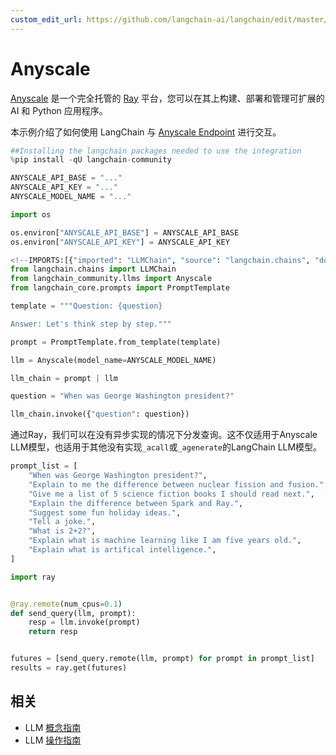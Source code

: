 ```yaml
---
custom_edit_url: https://github.com/langchain-ai/langchain/edit/master/docs/docs/integrations/llms/anyscale.ipynb
---
```

# Anyscale

[Anyscale](https://www.anyscale.com/) 是一个完全托管的 [Ray](https://www.ray.io/) 平台，您可以在其上构建、部署和管理可扩展的 AI 和 Python 应用程序。

本示例介绍了如何使用 LangChain 与 [Anyscale Endpoint](https://app.endpoints.anyscale.com/) 进行交互。


```python
##Installing the langchain packages needed to use the integration
%pip install -qU langchain-community
```


```python
ANYSCALE_API_BASE = "..."
ANYSCALE_API_KEY = "..."
ANYSCALE_MODEL_NAME = "..."
```


```python
import os

os.environ["ANYSCALE_API_BASE"] = ANYSCALE_API_BASE
os.environ["ANYSCALE_API_KEY"] = ANYSCALE_API_KEY
```


```python
<!--IMPORTS:[{"imported": "LLMChain", "source": "langchain.chains", "docs": "https://python.langchain.com/api_reference/langchain/chains/langchain.chains.llm.LLMChain.html", "title": "Anyscale"}, {"imported": "Anyscale", "source": "langchain_community.llms", "docs": "https://python.langchain.com/api_reference/community/llms/langchain_community.llms.anyscale.Anyscale.html", "title": "Anyscale"}, {"imported": "PromptTemplate", "source": "langchain_core.prompts", "docs": "https://python.langchain.com/api_reference/core/prompts/langchain_core.prompts.prompt.PromptTemplate.html", "title": "Anyscale"}]-->
from langchain.chains import LLMChain
from langchain_community.llms import Anyscale
from langchain_core.prompts import PromptTemplate
```


```python
template = """Question: {question}

Answer: Let's think step by step."""

prompt = PromptTemplate.from_template(template)
```


```python
llm = Anyscale(model_name=ANYSCALE_MODEL_NAME)
```


```python
llm_chain = prompt | llm
```


```python
question = "When was George Washington president?"

llm_chain.invoke({"question": question})
```

通过Ray，我们可以在没有异步实现的情况下分发查询。这不仅适用于Anyscale LLM模型，也适用于其他没有实现`_acall`或`_agenerate`的LangChain LLM模型。


```python
prompt_list = [
    "When was George Washington president?",
    "Explain to me the difference between nuclear fission and fusion.",
    "Give me a list of 5 science fiction books I should read next.",
    "Explain the difference between Spark and Ray.",
    "Suggest some fun holiday ideas.",
    "Tell a joke.",
    "What is 2+2?",
    "Explain what is machine learning like I am five years old.",
    "Explain what is artifical intelligence.",
]
```


```python
import ray


@ray.remote(num_cpus=0.1)
def send_query(llm, prompt):
    resp = llm.invoke(prompt)
    return resp


futures = [send_query.remote(llm, prompt) for prompt in prompt_list]
results = ray.get(futures)
```


## 相关

- LLM [概念指南](/docs/concepts/#llms)
- LLM [操作指南](/docs/how_to/#llms)
